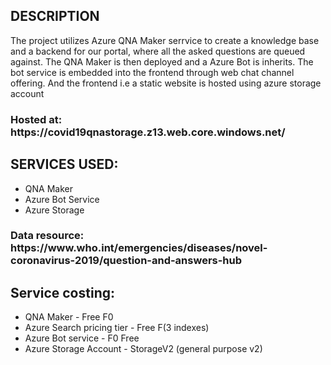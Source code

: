 <h2>DESCRIPTION</h2>
<p>The project utilizes Azure QNA Maker serrvice to create a knowledge base and a backend for our portal, where all the asked questions are queued against. The QNA Maker is then deployed and a Azure Bot is inherits. The bot service is embedded into the frontend through web chat channel offering. And the frontend i.e a static website is hosted using azure storage account
    <h3>Hosted at: https://covid19qnastorage.z13.web.core.windows.net/</h3>
</p>

<h2>SERVICES USED:</h2>
<ul>
    <li>QNA Maker</li>
    <li>Azure Bot Service</li>
    <li>Azure Storage</li>
</ul>

<h3>Data resource: https://www.who.int/emergencies/diseases/novel-coronavirus-2019/question-and-answers-hub</h3>
<h2>Service costing:</h2>
<ul>
    <li>QNA Maker - Free F0</li>
    <li>Azure Search pricing tier - Free F(3 indexes)</li>
    <li>Azure Bot service - F0 Free</li>
    <li>Azure Storage Account - StorageV2 (general purpose v2)</li>
</ul>

